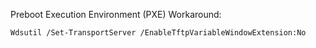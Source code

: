 Preboot Execution Environment (PXE) Workaround:


```bash
Wdsutil /Set-TransportServer /EnableTftpVariableWindowExtension:No
```
